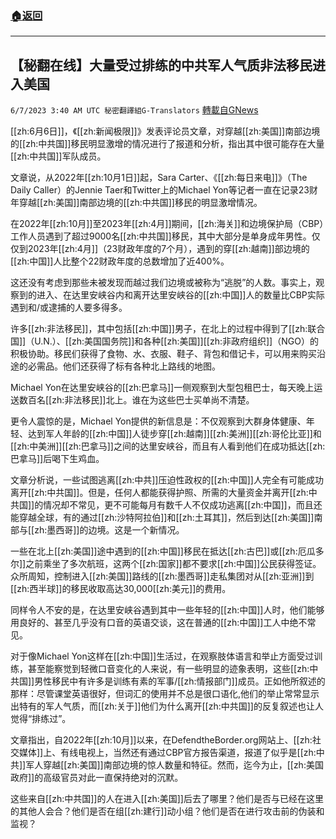 ###  [:house:返回](README.md)
---


## 【秘翻在线】大量受过排练的中共军人气质非法移民进入美国
`6/7/2023 3:40 AM UTC 秘密翻譯組G-Translators` [轉載自GNews](https://gnews.org/articles/1364026)

[[zh:6月6日]]，《[[zh:新闻极限]]》发表评论员文章，对穿越[[zh:美国]]南部边境的[[zh:中共国]]移民明显激增的情况进行了报道和分析，指出其中很可能存在大量[[zh:中共国]]军队成员。

文章说，从2022年[[zh:10月1日]]起，Sara Carter、《[[zh:每日来电]]》（The Daily Caller）的Jennie Taer和Twitter上的Michael Yon等记者一直在记录23财年穿越[[zh:美国]]南部边境的[[zh:中共国]]移民的明显激增情况。

在2022年[[zh:10月]]至2023年[[zh:4月]]期间，[[zh:海关]]和边境保护局（CBP）工作人员遇到了超过9000名[[zh:中共国]]移民，其中大部分是单身成年男性。仅仅到2023年[[zh:4月]]（23财政年度的7个月），遇到的穿[[zh:越南]]部边境的[[zh:中国]]人比整个22财政年度的总数增加了近400%。

这还没有考虑到那些未被发现而越过我们边境或被称为“逃脱”的人数。事实上，观察到的进入、在达里安峡谷内和离开达里安峡谷的[[zh:中国]]人的数量比CBP实际遇到和/或逮捕的人要多得多。

许多[[zh:非法移民]]，其中包括[[zh:中国]]男子，在北上的过程中得到了[[zh:联合国]]（U.N.）、[[zh:美国国务院]]和各种[[zh:美国]][[zh:非政府组织]]（NGO）的积极协助。移民们获得了食物、水、衣服、鞋子、背包和借记卡，可以用来购买沿途的必需品。他们还获得了标有各种北上路线的地图。

Michael Yon在达里安峡谷的[[zh:巴拿马]]一侧观察到大型包租巴士，每天晚上运送数百名[[zh:非法移民]]北上。谁在为这些巴士买单尚不清楚。

更令人震惊的是，Michael Yon提供的新信息是：不仅观察到大群身体健康、年轻、达到军人年龄的[[zh:中国]]人徒步穿[[zh:越南]][[zh:美洲]][[zh:哥伦比亚]]和[[zh:中美洲]][[zh:巴拿马]]之间的达里安峡谷，而且有人看到他们在成功抵达[[zh:巴拿马]]后喝下生鸡血。

文章分析说，一些试图逃离[[zh:中共]]压迫性政权的[[zh:中国]]人完全有可能成功离开[[zh:中共国]]。但是，任何人都能获得护照、所需的大量资金并离开[[zh:中共国]]的情况却不常见，更不可能每月有数千人不仅成功逃离[[zh:中国]]，而且还能穿越全球，有的通过[[zh:沙特阿拉伯]]和[[zh:土耳其]]，然后到达[[zh:美国]]南部与[[zh:墨西哥]]的边境。这是一个新情况。

一些在北上[[zh:美国]]途中遇到的[[zh:中国]]移民在抵达[[zh:古巴]]或[[zh:厄瓜多尔]]之前乘坐了多次航班，这两个[[zh:国家]]都不要求[[zh:中国]]公民获得签证。众所周知，控制进入[[zh:美国]]路线的[[zh:墨西哥]]走私集团对从[[zh:亚洲]]到[[zh:西半球]]的移民收取高达30,000[[zh:美元]]的费用。

同样令人不安的是，在达里安峡谷遇到其中一些年轻的[[zh:中国]]人时，他们能够用良好的、甚至几乎没有口音的英语交谈，这在普通的[[zh:中国]]工人中绝不常见。

对于像Michael Yon这样在[[zh:中国]]生活过，在观察肢体语言和举止方面受过训练，甚至能察觉到轻微口音变化的人来说，有一些明显的迹象表明，这些[[zh:中共国]]男性移民中有许多是训练有素的军事/[[zh:情报部门]]成员。正如他所叙述的那样：尽管课堂英语很好，但词汇的使用并不总是很口语化,他们的举止常常显示出特有的军人气质，而[[zh:关于]]他们为什么离开[[zh:中共国]]的反复叙述也让人觉得“排练过”。

文章指出，自2022年[[zh:10月]]以来，在DefendtheBorder.org网站上、[[zh:社交媒体]]上、有线电视上，当然还有通过CBP官方报告渠道，报道了似乎是[[zh:中共]]军人穿越[[zh:美国]]南部边境的惊人数量和特征。然而，迄今为止，[[zh:美国政府]]的高级官员对此一直保持绝对的沉默。

这些来自[[zh:中共国]]的人在进入[[zh:美国]]后去了哪里？他们是否与已经在这里的其他人会合？他们是否在组[[zh:建行]]动小组？他们是否在进行攻击前的伪装和监视？
